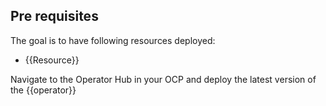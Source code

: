 ## Pre requisites

The goal is to have following resources deployed:

- {{Resource}}

Navigate to the Operator Hub in your OCP and deploy the latest version of the {{operator}}
